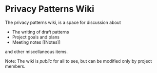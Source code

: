 # Privacy Patterns Wiki

The privacy patterns wiki, is a space for discussion about 

 * The writing of draft patterns
 * Project goals and plans
 * Meeting notes [[Notes]]

and other miscellaneous items. 

Note: The wiki is *public* for all to see, but can be modified only by project members. 
